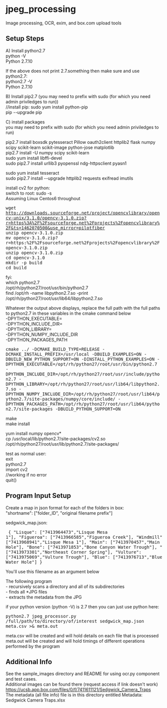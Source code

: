 # jpeg_processing
Image processing, OCR, exim, and box.com upload tools

## Setup Steps
A) Install python2.7<br>
python -V<br>
Python 2.7.10<br>

If the above does not print 2.7.something then make sure and use python2.7:<br>
python2.7 -V <br>
Python 2.7.10<br>

B) Install pip2.7 (you may need to prefix with sudo (for which you need admin priviledges to run))<br>
//install pip: sudo yum install python-pip<br>
pip --upgrade pip<br>

C) install packages<br>
you may need to prefix with sudo (for which you need admin priviledges to run)<br>

pip2.7 install boxsdk pytesseract Pillow oauth2client httplib2 flask numpy scipy scikit-learn scikit-image python-jose matplotlib<br>
pip2.7 install -U numpy scipy scikit-learn<br>
sudo yum install libffi-devel<br>
sudo pip2.7 install urllib3 pyopenssl ndg-httpsclient pyasn1<br>

sudo yum install tesseract<br>
sudo pip2.7 install --upgrade httplib2 requests exifread imutils<br>

install cv2 for python:<br>
switch to root: sudo -s<br>
Assuming Linux Centos6 throughout<br>

<tt>wget http://downloads.sourceforge.net/project/opencvlibrary/opencv-unix/3.1.0/opencv-3.1.0.zip?r=https%3A%2F%2Fsourceforge.net%2Fprojects%2Fopencvlibrary%2F&ts=1462070500&use_mirror=pilotfiber<br>
unzip opencv-3.1.0.zip<br>
mv opencv-3.1.0.zip\?r\=https\:%2F%2Fsourceforge.net%2Fprojects%2Fopencvlibrary%2F opencv-3.1.0.zip<br>
unzip opencv-3.1.0.zip <br>
cd opencv-3.1.0<br>
mkdir -p build<br>
cd build<br>
</tt>

fyi: <br>
which python2.7<br>
	/opt/rh/python27/root/usr/bin/python2.7<br>
find /opt/rh -name libpython2.7.so -print<br>
	/opt/rh/python27/root/usr/lib64/libpython2.7.so<br>

Whatever the output above displays, replace the full path with the full paths to python2.7 in these variables in the cmake command below<br>
-DPYTHON_EXECUTABLE=<br>
-DPYTHON_INCLUDE_DIR=<br>
-DPYTHON_LIBRARY= <br>
-DPYTHON_NUMPY_INCLUDE_DIR<br>
-DPYTHON_PACKAGES_PATH<br>

<tt>cmake ../ -DCMAKE_BUILD_TYPE=RELEASE -DCMAKE_INSTALL_PREFIX=/usr/local -DBUILD_EXAMPLES=ON -DBUILD_NEW_PYTHON_SUPPORT=ON -DINSTALL_PYTHON_EXAMPLES=ON -DPYTHON_EXECUTABLE=/opt/rh/python27/root/usr/bin/python2.7 -DPYTHON_INCLUDE_DIR=/opt/rh/python27/root/usr/include/python2.7 -DPYTHON_LIBRARY=/opt/rh/python27/root/usr/lib64/libpython2.7.so -DPYTHON_NUMPY_INCLUDE_DIR=/opt/rh/python27/root/usr/lib64/python2.7/site-packages/numpy/core/include/ -DPYTHON_PACKAGES_PATH=/opt/rh/python27/root/usr/lib64/python2.7/site-packages -DBUILD_PYTHON_SUPPORT=ON
</tt><br>

make<br>
make install<br>

yum install numpy opencv*<br>
cp /usr/local/lib/python2.7/site-packages/cv2.so /opt/rh/python27/root/usr/lib/python2.7/site-packages/<br>

test as normal user:<br>
exit <br>
python2.7<br>
import cv2<br>
//working if no error<br>
quit()<br>

## Program Input Setup
Create a map in json format for each of the folders in box:<br>
"shortname": ["folder_ID", "original filename prefix"]<br>

sedgwick_map.json:
<tt><pre>
{
    "Lisque": ["7413964473","Lisque Mesa 1"],
    "Figueroa": ["7413966585","Figueroa Creek"],
    "Windmill": ["7413968941","Lisque Mesa 1"],
    "Main": ["7413970457","Main Road Water Hole"],
    "Bone": ["7413971853","Bone Canyon Water Trough"],
    "Northeast": ["7413973301","Northeast Corner Spring"],
    "Vulture": ["7413975069","Vulture Trough"],
    "Blue": ["7413976713","Blue Schist Water Hole"]
}
</pre></tt>

You'll use this filename as an argument below<br>

The following program <br>
	- recursively scans a directory and all of its subdirectories<br>
	- finds all *JPG files<br>
	- extracts the metadata from the JPG <br>

if your python version (python -V) is 2.7 then you can just use python here:<br>

<tt>python2.7 jpeg_processor.py /full/path/to/directory/of/interest sedgwick_map.json meta.csv >& meta.out</tt><br>

meta.csv will be created and will hold details on each file that is processed<br>
meta.out will be created and will hold timings of different operations performed by the program<br>

## Additional Info
See the sample_images directory and README for using ocr.py component and test cases.<br>
Additional images can be found there (request access if link doesn't work)<br>
https://ucsb.app.box.com/files/0/f/7411611121/Sedgwick_Camera_Traps<br>
The metadata (all file info) file is in this directory entitled Metadata: Sedgwick Camera Traps.xlsx<br>
